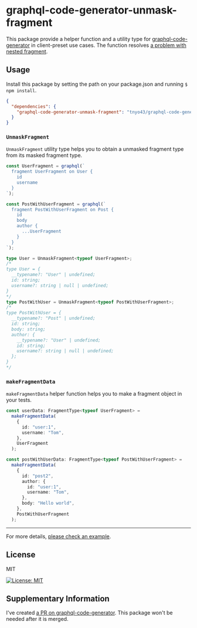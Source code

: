 # graphql-code-generator-unmask-fragment

This package provide a helper function and a utility type for [graphql-code-generator](https://github.com/dotansimha/graphql-code-generator) in client-preset use cases.
The function resolves [a problem with nested fragment](https://github.com/dotansimha/graphql-code-generator/issues/9702).

## Usage

Install this package by setting the path on your package.json and running `$ npm install`.

```json
{
  "dependencies": {
    "graphql-code-generator-unmask-fragment": "tnyo43/graphql-code-generator-unmask-fragment#v1.1.1",
  }
}
```

### `UnmaskFragment`

`UnmaskFragment` utility type helps you to obtain a unmasked fragment type from its masked fragment type.

```ts
const UserFragment = graphql(`
  fragment UserFragment on User {
    id
    username
  }
`);

const PostWithUserFragment = graphql(`
  fragment PostWithUserFragment on Post {
    id
    body
    author {
      ...UserFragment
    }
  }
`);

type User = UnmaskFragment<typeof UserFragment>;
/*
type User = {
  __typename?: "User" | undefined;
  id: string;
  username?: string | null | undefined;
}
*/
type PostWithUser = UnmaskFragment<typeof PostWithUserFragment>;
/*
type PostWithUser = {
  __typename?: "Post" | undefined;
  id: string;
  body: string;
  author: {
    __typename?: "User" | undefined;
    id: string;
    username?: string | null | undefined;
  };
}
*/
```

### `makeFragmentData`

`makeFragmentData` helper function helps you to make a fragment object in your tests.

```ts
const userData: FragmentType<typeof UserFragment> =
  makeFragmentData(
    {
      id: "user:1",
      username: "Tom",
    },
    UserFragment
  );

const postWithUserData: FragmentType<typeof PostWithUserFragment> =
  makeFragmentData(
    {
      id: "post2",
      author: {
        id: "user:1",
        username: "Tom",
      },
      body: "Hello world",
    },
    PostWithUserFragment
  );
```

---

For more details, [please check an example](https://github.com/tnyo43/graphql-code-generator-unmask-fragment/tree/main/example).

## License

MIT

[![License: MIT](https://img.shields.io/badge/License-MIT-yellow.svg)](https://raw.githubusercontent.com/tnyo43/graphql-code-generator-unmask-fragment/main/LICENSE
)

## Supplementary Information

I've created [a PR on graphql-code-generator](https://github.com/dotansimha/graphql-code-generator/pull/9708). This package won't be needed after it is merged.
